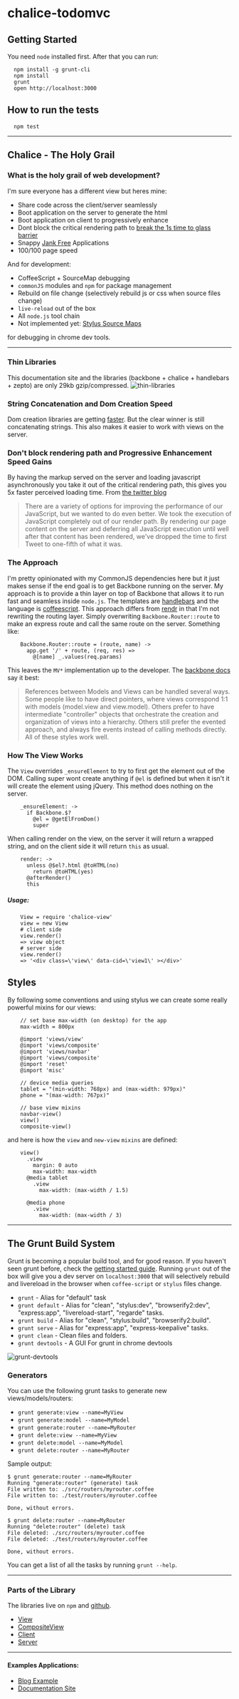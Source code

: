 # chalice-todomvc

## Getting Started
You need `node` installed first. After that you can run:
```
  npm install -g grunt-cli
  npm install
  grunt
  open http://localhost:3000
```

## How to run the tests
```
  npm test
```

---

## Chalice - The Holy Grail

### What is the holy grail of web development?
I'm sure everyone has a different view but heres mine:

- Share code across the client/server seamlessly
- Boot application on the server to generate the html
- Boot application on client to progressively enhance
- Dont block the critical rendering path to [break the 1s time to glass barrier](http://www.igvita.com/slides/2013/breaking-1s-mobile-barrier.pdf)
- Snappy [Jank Free](http://www.jankfree.com/) Applications
- 100/100 page speed

And for development:

- CoffeeScript + SourceMap debugging
- `commonJS` modules and  `npm` for package management
- Rebuild on file change (selectively rebuild js or css when source files change)
- `live-reload` out of the box
- All `node.js` tool chain
- Not implemented yet: [Stylus Source Maps](https://github.com/LearnBoost/stylus/pull/886)

for debugging in chrome dev tools.

---

### Thin Libraries
This documentation site and the libraries (backbone + chalice + handlebars + zepto) are only 29kb gzip/compressed.
![thin-libraries](http://f.cl.ly/items/0Q292M0K1x153N2a2M2B/Screen%20Shot%202013-04-02%20at%2011.27.18%20PM.png)

### String Concatenation and Dom Creation Speed
Dom creation libraries are getting [faster](http://jsperf.com/dom-creation-libs). But the clear winner is still concatenating strings. This also makes it easier to work with views on the server.


### Don't block rendering path and Progressive Enhancement Speed Gains
By having the markup served on the server and loading javascript asynchronously you take it out of the critical
rendering path, this gives you 5x faster perceived loading time. From [the twitter
blog](http://engineering.twitter.com/2012/05/improving-performance-on-twittercom.html)
> There are a variety of options for improving the performance of our JavaScript, but we wanted to do even better. We took the execution of JavaScript completely out of our render path. By rendering our page content on the server and deferring all JavaScript execution until well after that content has been rendered, we've dropped the time to first Tweet to one-fifth of what it was.

### The Approach
I'm pretty opinionated with my CommonJS dependencies here but it just makes sense
if the end goal is to get Backbone running on the server. My approach is
to provide a thin layer on top of Backbone that allows it to run fast
and seamless inside `node.js`. The templates are [handlebars]() and the
language is [coffeescript](). This approach differs from [rendr]() in
that I'm not rewriting the routing layer. Simply overwriting
`Backbone.Router::route` to make an express route and call the same
route on the server. Something like:

        Backbone.Router::route = (route, name) ->
          app.get '/' + route, (req, res) =>
            @[name] _.values(req.params)

This leaves the `MV*` implementation up to the developer.
The [backbone docs](http://backbonejs.org) say it best:
>References between Models and Views can be handled several ways. Some people like to have direct pointers, where views correspond 1:1 with models (model.view and view.model). Others prefer to have intermediate "controller" objects that orchestrate the creation and organization of views into a hierarchy. Others still prefer the evented approach, and always fire events instead of calling methods directly. All of these styles work well.


### How The View Works
The `View` overrides `_ensureElement` to try to first get the element
out of the DOM.  Calling super wont create anything if `@el` is defined but when
it isn't it will create the element using jQuery. This method does nothing on
the server.

        _ensureElement: ->
          if Backbone.$?
            @el = @getElFromDom()
            super

When calling render on the view, on the server it will return a wrapped
string, and on the client side it will return `this` as usual.

        render: ->
          unless @$el?.html @toHTML(no)
            return @toHTML(yes)
          @afterRender()
          this

##### Usage:

        View = require 'chalice-view'
        view = new View
        # client side
        view.render()
        => view object
        # server side
        view.render()
        => '<div class=\'view\' data-cid=\'view1\' ></div>'


## Styles
By following some conventions and using stylus we can create some really 
powerful mixins for our views:

        // set base max-width (on desktop) for the app
        max-width = 800px

        @import 'views/view'
        @import 'views/composite'
        @import 'views/navbar'
        @import 'views/composite'
        @import 'reset'
        @import 'misc'

        // device media queries
        tablet = "(min-width: 768px) and (max-width: 979px)"
        phone = "(max-width: 767px)"

        // base view mixins
        navbar-view()
        view()
        composite-view()


and here is how the `view` and `new-view` `mixins` are defined:

        view()
          .view
            margin: 0 auto
            max-width: max-width
          @media tablet
            .view
              max-width: (max-width / 1.5)

          @media phone
            .view
              max-width: (max-width / 3)

---

## The Grunt Build System
Grunt is becoming a popular build tool, and for good reason. If you
haven't seen grunt before, check the [getting started guide](). Running
`grunt` out of the box will give you a dev server on `localhost:3000`
that will selectively rebuild and livereload in the browser when `coffee-script` or `stylus` files
change.

- `grunt` - Alias for "default" task
- `grunt default` - Alias for "clean", "stylus:dev", "browserify2:dev", "express:app", "livereload-start", "regarde" tasks.
- `grunt build` - Alias for "clean", "stylus:build", "browserify2:build".
- `grunt serve` - Alias for "express:app", "express-keepalive" tasks.
- `grunt clean` - Clean files and folders.
- `grunt devtools` - A GUI For grunt in chrome devtools

![grunt-devtools](http://cloud.shanejon.as/image/3s0l2X3J0I1f/Screen%20Shot%202013-03-31%20at%2011.00.08%20PM.png)

### Generators
You can use the following grunt tasks to generate new views/models/routers:
- `grunt generate:view --name=MyView`
- `grunt generate:model --name=MyModel`
- `grunt generate:router --name=MyRouter`
- `grunt delete:view --name=MyView`
- `grunt delete:model --name=MyModel`
- `grunt delete:router --name=MyRouter`

Sample output:
```
$ grunt generate:router --name=MyRouter
Running "generate:router" (generate) task
File written to: ./src/routers/myrouter.coffee
File written to: ./test/routers/myrouter.coffee

Done, without errors.

$ grunt delete:router --name=MyRouter
Running "delete:router" (delete) task
File deleted: ./src/routers/myrouter.coffee
File deleted: ./test/routers/myrouter.coffee

Done, without errors.
```

You can get a list of all the tasks by running `grunt --help`.

---

### Parts of the Library
The libraries live on `npm` and [github](http://github.com/shanejonas).

- [View](https://github.com/shanejonas/chalice-view)
- [CompositeView](https://github.com/shanejonas/chalice-compositeview)
- [Client](https://github.com/shanejonas/chalice-client)
- [Server](https://github.com/shanejonas/chalice-server)

---

#### Examples Applications:
- [Blog Example](https://github.com/shanejonas/chalice-blog)
- [Documentation Site](https://github.com/shanejonas/chalice)

